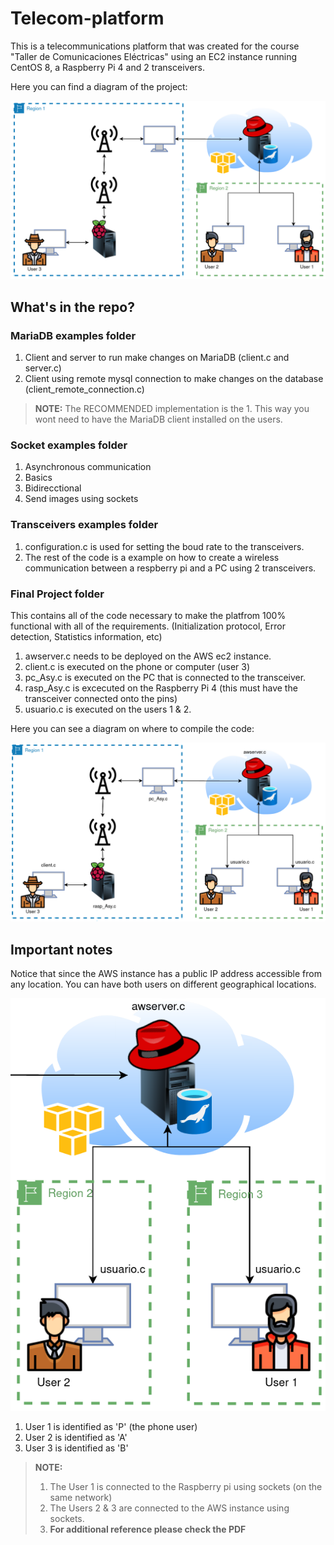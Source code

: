 # Telecom-platform
This is a telecommunications platform that was created for the course "Taller de Comunicaciones Eléctricas" using an EC2 instance running CentOS 8, a Raspberry Pi 4 and 2 transceivers.

Here you can find a diagram of the project:

<p align="center">
  <img src="images/diagram.png">
</p>

## What's in the repo?

### MariaDB examples folder

1. Client and server to run make changes on MariaDB (client.c and server.c)
2. Client using remote mysql connection to make changes on the database (client_remote_connection.c)

>**NOTE:**
> The RECOMMENDED implementation is the 1.
> This way you wont need to have the MariaDB client installed on the users.

### Socket examples folder

1. Asynchronous communication
2. Basics
3. Bidirecctional
4. Send images using sockets

### Transceivers examples folder

1. configuration.c is used for setting the boud rate to the transceivers.
2. The rest of the code is a example on how to create a wireless communication between a respberry pi and a PC using 2 transceivers. 

### Final Project folder

This contains all of the code necessary to make the platfrom 100% functional with all of the requirements. (Initialization protocol, Error detection, Statistics information, etc)

1. awserver.c needs to be deployed on the AWS ec2 instance. 
2. client.c is executed on the phone or computer (user 3)
3. pc_Asy.c is executed on the PC that is connected to the transceiver. 
4. rasp_Asy.c is excecuted on the Raspberry Pi 4 (this must have the transceiver connected onto the pins)
5. usuario.c is executed on the users 1 & 2.

Here you can see a diagram on where to compile the code:

<p align="center">
  <img src="images/location_of_code.png">
</p>

## Important notes

Notice that since the AWS instance has a public IP address accessible from any location. You can have both users on different geographical locations.

<p align="center">
  <img src="images/users.png">
</p>

1. User 1 is identified as 'P' (the phone user)
2. User 2 is identified as 'A'
3. User 3 is identified as 'B'

>**NOTE:**
> 1. The User 1 is connected to the Raspberry pi using sockets (on the same network)
> 2. The Users 2 & 3 are connected to the AWS instance using sockets.
> 3. **For additional reference please check the PDF**
